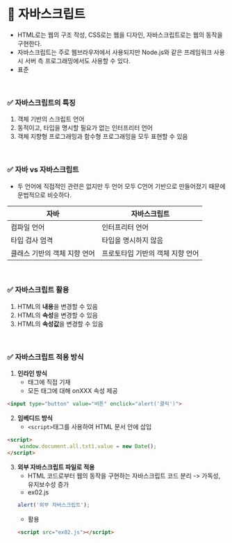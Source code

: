 # 📌 자바스크립트
- HTML로는 웹의 구조 작성, CSS로는 웹을 디자인, 자바스크립트로는 웹의 동작을구현한다.
- 자바스크립트는 주로 웹브라우저에서 사용되지만 Node.js와 같은 프레임워크 사용 시 서버 측 프로그래밍에서도 사용할 수 있다.
- 표준 

<br>

### ✅ 자바스크립트의 특징
1. 객체 기반의 스크립트 언어
2. 동적이고, 타입을 명시할 필요가 없는 인터프리터 언어
3. 객체 지향형 프로그래밍과 함수형 프로그래밍을 모두 표현할 수 있음

<br>

### ✅ 자바 vs 자바스크립트
- 두 언어에 직접적인 관련은 없지만 두 언어 모두 C언어 기반으로 만들어졌기 때문에 문법적으로 비슷하다.

|**자바**|**자바스크립트**|
|-|-|
|컴파일 언어|인터프리터 언어|
|타입 검사 엄격|타입을 명시하지 않음|
|클래스 기반의 객체 지향 언어|프로토타입 기반의 객체 지향 언어|

<br>

### ✅ 자바스크립트 활용
1. HTML의 **내용**을 변경할 수 있음
2. HTML의 **속성**을 변경할 수 있음
3. HTML의 **속성값**을 변경할 수 있음

<br>

### ✅ 자바스크립트 적용 방식
1. **인라인 방식**
    - 태그에 직접 기재
    - 모든 태그에 대해 onXXX 속성 제공
```html
<input type="button" value="버튼" onclick="alert('클릭')">
```
2. **임베디드 방식**
    - `<script>`태그를 사용하여 HTML 문서 안에 삽입
```html
<script>
    window.document.all.txt1.value = new Date();
</script>
```
3. **외부 자바스크립트 파일로 적용**
    - HTML 코드로부터 웹의 동작을 구현하는 자바스크립트 코드 분리 -> 가독성, 유지보수성 증가
    - ex02.js
    ```javascript
    alert('외부 자바스크립트');
    ```
    - 활용
    ```html
    <script src="ex02.js"></script>
    ```
